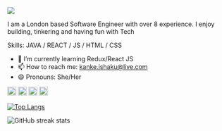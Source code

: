 ![](https://i.imgur.com/AEDUZmb.png)

I am a London based Software Engineer with over 8 experience. I enjoy building, tinkering and having fun with Tech

Skills: JAVA / REACT / JS / HTML / CSS

- 🌱 I’m currently learning Redux/React JS 
- 📫 How to reach me: kanke.ishaku@live.com 
- 😄 Pronouns: She/Her 


[<img src='https://cdn.jsdelivr.net/npm/simple-icons@3.0.1/icons/github.svg' alt='github' width='20' height='20'>](https://github.com/kanke)  [<img src='https://cdn.jsdelivr.net/npm/simple-icons@3.0.1/icons/linkedin.svg' alt='linkedin' width='20' height='20'>](https://www.linkedin.com/in/kanke/)  [<img src='https://cdn.jsdelivr.net/npm/simple-icons@3.0.1/icons/twitter.svg' alt='twitter' width='20' height='20'>](https://twitter.com/sugarkanke)  [<img src='https://cdn.jsdelivr.net/npm/simple-icons@3.0.1/icons/stackoverflow.svg' alt='stackoverflow' width='20' height='20'>](https://stackoverflow.com/users/4743242/kanke)  

[![Top Langs](https://github-readme-stats.vercel.app/api/top-langs/?username=kanke)](https://github.com/anuraghazra/github-readme-stats)

![GitHub streak stats](https://github-readme-streak-stats.herokuapp.com/?user=kanke)  

